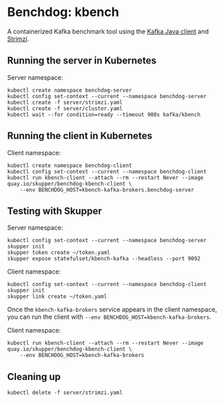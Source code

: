 # Benchdog: kbench

A containerized Kafka benchmark tool using the [Kafka Java
client][client] and [Strimzi][strimzi].

[client]: https://kafka.apache.org/documentation/#api
[strimzi]: https://strimzi.io/

## Running the server in Kubernetes

Server namespace:

    kubectl create namespace benchdog-server
    kubectl config set-context --current --namespace benchdog-server
    kubectl create -f server/strimzi.yaml
    kubectl create -f server/cluster.yaml
    kubectl wait --for condition=ready --timeout 900s kafka/kbench

## Running the client in Kubernetes

Client namespace:

    kubectl create namespace benchdog-client
    kubectl config set-context --current --namespace benchdog-client
    kubectl run kbench-client --attach --rm --restart Never --image quay.io/skupper/benchdog-kbench-client \
        --env BENCHDOG_HOST=kbench-kafka-brokers.benchdog-server

## Testing with Skupper

Server namespace:

    kubectl config set-context --current --namespace benchdog-server
    skupper init
    skupper token create ~/token.yaml
    skupper expose statefulset/kbench-kafka --headless --port 9092

Client namespace:

    kubectl config set-context --current --namespace benchdog-client
    skupper init
    skupper link create ~/token.yaml

Once the `kbench-kafka-brokers` service appears in the client
namespace, you can run the client with `--env
BENCHDOG_HOST=kbench-kafka-brokers`.

Client namespace:

    kubectl run kbench-client --attach --rm --restart Never --image quay.io/skupper/benchdog-kbench-client \
        --env BENCHDOG_HOST=kbench-kafka-brokers

## Cleaning up

    kubectl delete -f server/strimzi.yaml
